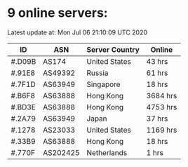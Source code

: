 # 9 online servers:

Latest update at: Mon Jul 06 21:10:09 UTC 2020

| ID | ASN | Server Country | Online |
| -- | --- | -------------- | ------ |
| #.D09B | AS174 | United States | 43 hrs |
| #.91E8 | AS49392 | Russia | 61 hrs |
| #.7F1D | AS63949 | Singapore | 18 hrs |
| #.B6F8 | AS63888 | Hong Kong | 3684 hrs |
| #.BD3E | AS63888 | Hong Kong | 4753 hrs |
| #.2A79 | AS63949 | Japan | 37 hrs |
| #.1278 | AS23033 | United States | 1169 hrs |
| #.33B9 | AS63888 | Hong Kong | 18 hrs |
| #.770F | AS202425 | Netherlands | 1 hrs |

